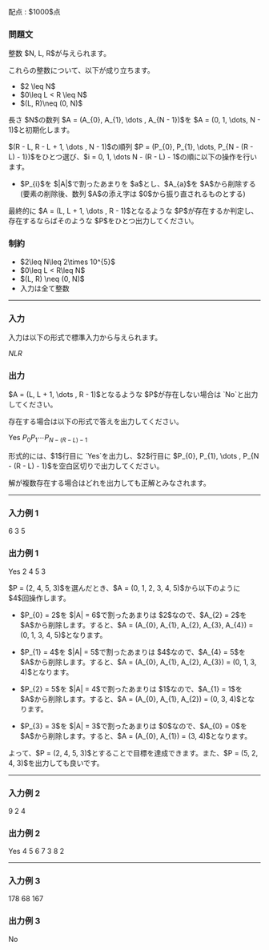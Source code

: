 
<div>

<span>

<span>

<p>
配点 : $1000$点
</p>

<div>

<section>

### **問題文**

<p>
整数 $N, L, R$が与えられます。
</p>

<p>
これらの整数について、以下が成り立ちます。
</p>

<ul>

<li>
$2 \leq N$
</li>

<li>
$0\leq L < R \leq N$
</li>

<li>
$(L, R)\neq (0, N)$
</li>

</ul>

<p>
長さ $N$の数列 $A = (A_{0}, A_{1}, \dots , A_{N - 1})$を $A = (0, 1, \dots, N - 1)$と初期化します。
</p>

<p>
$(R - L, R - L + 1, \dots , N - 1)$の順列 $P = (P_{0}, P_{1}, \dots, P_{N - (R - L) - 1})$をひとつ選び、$i = 0, 1, \dots N - (R - L) - 1$の順に以下の操作を行います。
</p>

<ul>

<li>
$P_{i}$を $|A|$で割ったあまりを $a$とし、$A_{a}$を $A$から削除する(要素の削除後、数列 $A$の添え字は $0$から振り直されるものとする)
</li>

</ul>

<p>
最終的に $A = (L, L + 1, \dots , R - 1)$となるような $P$が存在するか判定し、存在するならばそのような $P$をひとつ出力してください。
</p>

</section>

</div>

<div>

<section>

### **制約**

<ul>

<li>
$2\leq N\leq 2\times 10^{5}$
</li>

<li>
$0\leq L < R\leq N$
</li>

<li>
$(L, R) \neq (0, N)$
</li>

<li>
入力は全て整数
</li>

</ul>

</section>

</div>

---

<div>

<div>

<section>

### **入力**

<p>
入力は以下の形式で標準入力から与えられます。
</p>

<div>

$N$$L$$R$
</div>

</section>

</div>

<div>

<section>

### **出力**

<p>
$A = (L, L + 1, \dots , R - 1)$となるような $P$が存在しない場合は `No`と出力してください。
</p>

<p>
存在する場合は以下の形式で答えを出力してください。
</p>

<div>

Yes
$P_{0}$$P_{1}$$\cdots$$P_{N - (R - L) - 1}$
</div>

<p>
形式的には、$1$行目に `Yes`を出力し、$2$行目に $P_{0}, P_{1}, \dots , P_{N - (R - L) - 1}$を空白区切りで出力してください。
</p>

<p>
解が複数存在する場合はどれを出力しても正解とみなされます。
</p>

</section>

</div>

</div>

---

<div>

<section>

### **入力例 1**

<div>

6 3 5

</div>

</section>

</div>

<div>

<section>

### **出力例 1**

<div>

Yes
2 4 5 3

</div>

<p>
$P = (2, 4, 5, 3)$を選んだとき、$A = (0, 1, 2, 3, 4, 5)$から以下のように $4$回操作します。
</p>

<ul>

<li>

<p>
$P_{0} = 2$を $|A| = 6$で割ったあまりは $2$なので、$A_{2} = 2$を $A$から削除します。すると、$A = (A_{0}, A_{1}, A_{2}, A_{3}, A_{4}) = (0, 1, 3, 4, 5)$となります。
</p>

</li>

<li>

<p>
$P_{1} = 4$を $|A| = 5$で割ったあまりは $4$なので、$A_{4} = 5$を $A$から削除します。すると、$A = (A_{0}, A_{1}, A_{2}, A_{3}) = (0, 1, 3, 4)$となります。
</p>

</li>

<li>

<p>
$P_{2} = 5$を $|A| = 4$で割ったあまりは $1$なので、$A_{1} = 1$を $A$から削除します。すると、$A = (A_{0}, A_{1}, A_{2}) = (0, 3, 4)$となります。
</p>

</li>

<li>

<p>
$P_{3} = 3$を $|A| = 3$で割ったあまりは $0$なので、$A_{0} = 0$を $A$から削除します。すると、$A = (A_{0}, A_{1}) = (3, 4)$となります。
</p>

</li>

</ul>

<p>
よって、$P = (2, 4, 5, 3)$とすることで目標を達成できます。また、$P = (5, 2, 4, 3)$を出力しても良いです。
</p>

</section>

</div>

---

<div>

<section>

### **入力例 2**

<div>

9 2 4

</div>

</section>

</div>

<div>

<section>

### **出力例 2**

<div>

Yes
4 5 6 7 3 8 2

</div>

</section>

</div>

---

<div>

<section>

### **入力例 3**

<div>

178 68 167

</div>

</section>

</div>

<div>

<section>

### **出力例 3**

<div>

No

</div>

</section>

</div>

</span>

</span>

</div>
